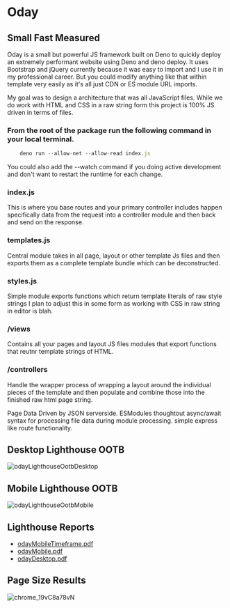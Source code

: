# Oday
## Small Fast Measured

Oday is a small but powerful JS framework built on Deno to quickly deploy an extremely performant website using Deno and deno deploy. It uses Bootstrap and jQuery currently
because it was easy to import and I use it in my professional career. But you could modify anything like that within template very easily as it's all just CDN or ES module URL imports.

My goal was to design a architecture that was all JavaScript files. While we do work with HTML and CSS in a raw string form this project is 100% JS driven in terms of files.

### From the root of the package run the following command in your local terminal.
```JavaScript
    deno run --allow-net --allow-read index.js
```

You could also add the --watch command if you doing active development and don't want to restart the runtime for each change.

### index.js
This is where you base routes and your primary controller includes happen specifically data from the request into a controller module and then back and send on the response.

### templates.js
Central module takes in all page, layout or other template Js files and then exports them as a complete template bundle which can be deconstructed.

### styles.js
Simple module exports functions which return template literals of raw style strings I plan to adjust this in some form as working with CSS in raw string in editor is blah.

### /views
Contains all your pages and layout JS files modules that export functions that reutnr template strings of HTML.

### /controllers 
Handle the wrapper process of wrapping a layout around the individual pieces of the template and then populate and combine those into the finished raw html page string.


Page Data Driven by JSON serverside.
ESModules thoughtout
async/await syntax for processing file data during module processing.
simple express like route functionality.

## Desktop Lighthouse OOTB
![odayLighthouseOotbDesktop](https://user-images.githubusercontent.com/23381860/173934171-1b4990c8-63d3-486b-96c2-1b129a68d6c3.png)

## Mobile Lighthouse OOTB
![odayLighthouseOotbMobile](https://user-images.githubusercontent.com/23381860/173934172-7aca42c4-fff6-40f7-8875-1767a23ec3d4.png)

## Lighthouse Reports
- [odayMobileTimeframe.pdf](https://github.com/RedVanJosh/Oday/files/8922298/odayMobileTimeframe.pdf)
- [odayMobile.pdf](https://github.com/RedVanJosh/Oday/files/8922301/odayMobile.pdf)
- [odayDesktop.pdf](https://github.com/RedVanJosh/Oday/files/8922302/odayDesktop.pdf)


## Page Size Results
![chrome_19vC8a78vN](https://user-images.githubusercontent.com/23381860/174160817-79f58ae6-bc71-4448-8ac7-b8ef9b8924a5.png)

